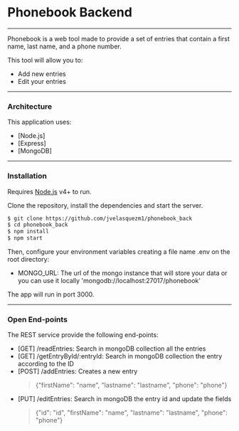 # Phonebook Backend
***
Phonebook is a web tool made to provide a set of entries that contain a first name, last name, and a phone number.

This tool will allow you to:

  - Add new entries
  - Edit your entries
***
### Architecture
This application uses:

* [Node.js] 
* [Express]
* [MongoDB]
***
### Installation

Requires [Node.js](https://nodejs.org/) v4+ to run.

Clone the repository, install the dependencies and start the server.

```sh
$ git clone https://github.com/jvelasquezm1/phonebook_back
$ cd phonebook_back
$ npm install
$ npm start
```

Then, configure your environment variables creating a file name .env on the root directory:
 - MONGO_URL: The url of the mongo instance that will store your data or you can use it locally 'mongodb://localhost:27017/phonebook'

The app will run in port 3000.

***
### Open End-points

The REST service provide the following end-points:
  - [GET] /readEntries: Search in mongoDB collection all the entries
  - [GET] /getEntryById/:entryId: Search in mongoDB collection the entry according to the ID
  - [POST] /addEntries: Creates a new entry
    > {"firstName": "name", "lastname": "lastname", "phone": "phone"}
  - [PUT] /editEntries: Search in mongoDB the entry id and update the fields
    > {"id": "id", "firstName": "name", "lastname": "lastname", "phone": "phone"}
